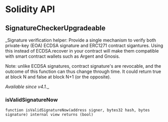 # Solidity API

## SignatureCheckerUpgradeable

_Signature verification helper: Provide a single mechanism to verify both private-key (EOA) ECDSA signature and
ERC1271 contract sigantures. Using this instead of ECDSA.recover in your contract will make them compatible with
smart contract wallets such as Argent and Gnosis.

Note: unlike ECDSA signatures, contract signature&#x27;s are revocable, and the outcome of this function can thus change
through time. It could return true at block N and false at block N+1 (or the opposite).

_Available since v4.1.__

### isValidSignatureNow

```solidity
function isValidSignatureNow(address signer, bytes32 hash, bytes signature) internal view returns (bool)
```

